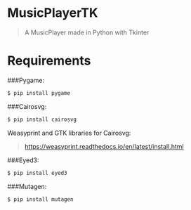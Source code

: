 # MusicPlayerTK
> A MusicPlayer made in Python with Tkinter

# Requirements
###Pygame:
```bash
$ pip install pygame
```

###Cairosvg:
```bash
$ pip install cairosvg
```

Weasyprint and GTK libraries for Cairosvg:
> https://weasyprint.readthedocs.io/en/latest/install.html

###Eyed3:
```bash
$ pip install eyed3
```

###Mutagen:
```bash
$ pip install mutagen
```
